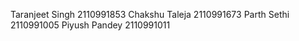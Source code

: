 Taranjeet Singh 2110991853 
Chakshu Taleja 2110991673
Parth Sethi 2110991005
Piyush Pandey 2110991011
